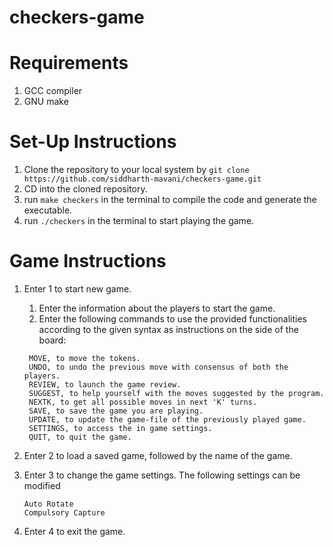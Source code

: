 # checkers-game

 # Requirements
   1. GCC compiler
   2. GNU make

 # Set-Up Instructions 

   1. Clone the repository to your local system by  `git clone https://github.com/siddharth-mavani/checkers-game.git`
   2. CD into the cloned repository.
   3. run `make checkers` in the terminal to compile the code and generate the executable.
   4. run `./checkers` in the terminal to start playing the game.

 # Game Instructions

   1. Enter 1 to start new game. 
         1. Enter the information about the players to start the game.
         2. Enter the following commands to use the provided functionalities according to the given syntax as instructions on the side of the board:

           MOVE, to move the tokens.
           UNDO, to undo the previous move with consensus of both the players.
           REVIEW, to launch the game review.
           SUGGEST, to help yourself with the moves suggested by the program.
           NEXTK, to get all possible moves in next 'K' turns. 
           SAVE, to save the game you are playing.
           UPDATE, to update the game-file of the previously played game.
           SETTINGS, to access the in game settings.
           QUIT, to quit the game.

   2. Enter 2 to load a saved game, followed by the name of the game.
   3. Enter 3 to change the game settings. The following settings can be modified

          Auto Rotate
          Compulsory Capture

   4. Enter 4 to exit the game.
